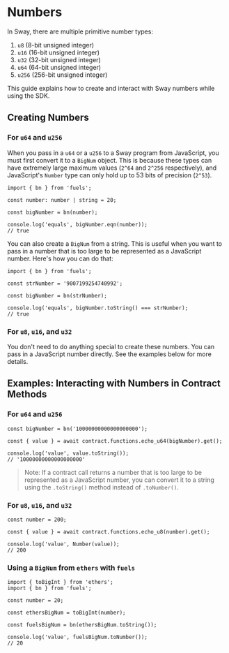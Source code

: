 # Numbers

In Sway, there are multiple primitive number types:

1. `u8` (8-bit unsigned integer)
1. `u16` (16-bit unsigned integer)
1. `u32` (32-bit unsigned integer)
1. `u64` (64-bit unsigned integer)
1. `u256` (256-bit unsigned integer)

This guide explains how to create and interact with Sway numbers while using the SDK.

## Creating Numbers

### For `u64` and `u256`

When you pass in a `u64` or a `u256` to a Sway program from JavaScript, you must first convert it to a `BigNum` object. This is because these types can have extremely large maximum values (`2^64` and `2^256` respectively), and JavaScript's `Number` type can only hold up to 53 bits of precision (`2^53`).

```
import { bn } from 'fuels';

const number: number | string = 20;

const bigNumber = bn(number);

console.log('equals', bigNumber.eqn(number));
// true
```

You can also create a `BigNum` from a string. This is useful when you want to pass in a number that is too large to be represented as a JavaScript number. Here's how you can do that:

```
import { bn } from 'fuels';

const strNumber = '9007199254740992';

const bigNumber = bn(strNumber);

console.log('equals', bigNumber.toString() === strNumber);
// true
```

### For `u8`, `u16`, and `u32`

You don't need to do anything special to create these numbers. You can pass in a JavaScript number directly. See the examples below for more details.

## Examples: Interacting with Numbers in Contract Methods

### For `u64` and `u256`

```
const bigNumber = bn('10000000000000000000');

const { value } = await contract.functions.echo_u64(bigNumber).get();

console.log('value', value.toString());
// '10000000000000000000'
```

> Note: If a contract call returns a number that is too large to be represented as a JavaScript number, you can convert it to a string using the `.toString()` method instead of `.toNumber()`.

### For `u8`, `u16`, and `u32`

```
const number = 200;

const { value } = await contract.functions.echo_u8(number).get();

console.log('value', Number(value));
// 200
```

### Using a `BigNum` from `ethers` with `fuels`

```
import { toBigInt } from 'ethers';
import { bn } from 'fuels';

const number = 20;

const ethersBigNum = toBigInt(number);

const fuelsBigNum = bn(ethersBigNum.toString());

console.log('value', fuelsBigNum.toNumber());
// 20
```
